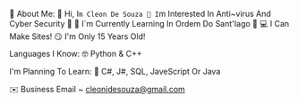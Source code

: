🌺 About Me:
👋 Hi, I`m Cleon De Souza
👀 I`m Interested In Anti~virus And Cyber Security 👀
🌱 I`m Currently Learning In Ordem Do Sant'Iago 🌱
💻 I Can Make Sites!
😏 I'm Only 15 Years Old!

Languages I Know:
🤓 Python & C++

I'm Planning To Learn:
🤔 C#, J#, SQL, JaveScript Or Java

✉️ Business Email ~ cleonjdesouza@gmail.com
